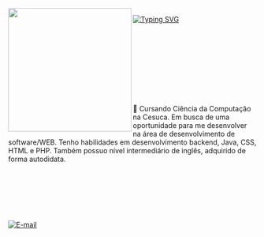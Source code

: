 
<img src="https://c.tenor.com/BeaMZxTLDk4AAAAC/tenor.gif" width="250px" align="left">

[![Typing SVG](https://readme-typing-svg.demolab.com?font=Fira+Code&weight=300&pause=1000&color=6376DAC5&center=true&width=435&lines=Me+chamo+Ana+Carolina+👋)](https://git.io/typing-svg)

<br><br><br><br><br><br><br><br>
<p align="left"> 📎 Cursando Ciência da Computação na Cesuca. Em busca de uma oportunidade para me desenvolver na área de desenvolvimento de software/WEB. Tenho habilidades em desenvolvimento backend, Java, CSS, HTML e PHP. 
Também possuo nível intermediário de inglês, adquirido de forma autodidata.

<br><br><br><br><br><br>[![E-mail](https://img.shields.io/badge/-Email-000?style=for-the-badge&logo=microsoft-outlook&logoColor=FF0000&color:FFF)](mailto:anacarolinacznj@gmail.com)





